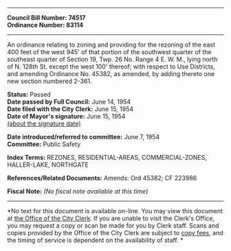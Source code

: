* * * * *  
  
**Council Bill Number: [](#h0)[](#h2)74517**   
**Ordinance Number: 83114**  
  
* * * * *  
  
An ordinance relating to zoning and providing for the rezoning of the east 400 feet of the west 945' of that portion of the southwest quarter of the southeast quarter of Section 19, Twp. 26 No. Range 4 E. W. M., lying north of N. 128th St. except the west 100' thereof; with respect to Use Districts, and amending Ordinance No. 45382, as amended, by adding thereto one new section numbered 2-361.  
  
**Status:** Passed   
**Date passed by Full Council:** June 14, 1954   
**Date filed with the City Clerk:** June 15, 1954   
**Date of Mayor's signature:** June 15, 1954   
[(about the signature date)](/~public/approvaldate.htm)   
  
  
**Date introduced/referred to committee:** June 7, 1954   
**Committee:** Public Safety   
  
**Index Terms:** REZONES, RESIDENTIAL-AREAS, COMMERCIAL-ZONES, HALLER-LAKE, NORTHGATE  
  
**References/Related Documents:** Amends: Ord 45382; CF 223986  
  
**Fiscal Note:** *(No fiscal note available at this time)*  
  
* * * * *  
  
*No text for this document is available on-line. You may view this document at [the Office of the City Clerk](http://www.seattle.gov/leg/clerk/contactUs.htm). If you are unable to visit the Clerk's Office, you may request a copy or scan be made for you by Clerk staff. Scans and copies provided by the Office of the City Clerk are subject to [copy fees](http://clerk.seattle.gov/~public/clerkfees.htm), and the timing of service is dependent on the availability of staff. *  
  
  
